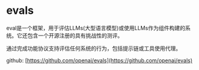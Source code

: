 # evals

eval是一个框架，用于评估LLMs(大型语言模型)或使用LLMs作为组件构建的系统。它还包含一个开源注册的具有挑战性的测评。

通过完成功能协议支持评估任何系统的行为，包括提示链或工具使用代理。

github: [https://github.com/openai/evals](https://github.com/openai/evals)